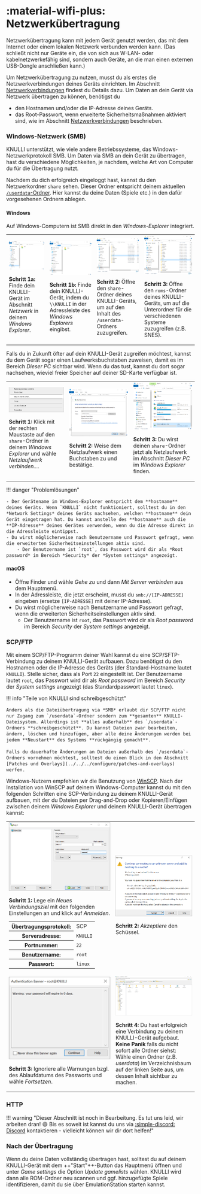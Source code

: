 # :material-wifi-plus: Netzwerkübertragung

Netzwerkübertragung kann mit jedem Gerät genutzt werden, das mit dem Internet oder einem lokalen Netzwerk verbunden werden kann. (Das schließt nicht nur Geräte ein, die von sich aus W-LAN- oder kabelnetzwerkefähig sind, sondern auch Geräte, an die man einen externen USB-Dongle anschließen kann.)

Um Netzwerkübertragung zu nutzen, musst du als erstes die Netzwerkverbindungen deines Geräts einrichten. Im Abschnitt [Netzwerkverbindungen](../../../configure/networking) findest du Details dazu. Um Daten an dein Gerät via Netzwerk übertragen zu können, benötigst du

* den Hostnamen und/oder die IP-Adresse deines Geräts.
* das Root-Passwort, wenn erweiterte Sicherheitsmaßnahmen aktiviert sind, wie im Abschnitt [Netzwerkverbindungen](../../../configure/networking) beschrieben.

### Windows-Netzwerk (SMB)

KNULLI unterstützt, wie viele andere Betriebssysteme, das Windows-Netzwerkprotokoll SMB. Um Daten via SMB an dein Gerät zu übertragen, hast du verschiedene Möglichkeiten, je nachdem, welche Art von Computer du für die Übertragung nutzt.

Nachdem du dich erfolgreich eingeloggt hast, kannst du den Netzwerkordner `share` sehen. Dieser Ordner entspricht deinem aktuellen [`/userdata`-Ordner](../game-storage). Hier kannst du deine Daten (Spiele etc.) in den dafür vorgesehenen Ordnern ablegen.

#### Windows

Auf Windows-Computern ist SMB direkt in den *Windows-Explorer* integriert.

<table>
	<tr>
		<td>
			<img src="/_inc/images/play/add-games/001a-smb-find-in-network-section.png">
			<p><strong>Schritt 1a: </strong>Finde dein KNULLI-Gerät im Abschnitt <em>Netzwerk</em> in deinem <em>Windows Explorer</em>.</p>
		</td>
		<td>
			<img src="/_inc/images/play/add-games/001b-smb-find-by-hostname.png">
	    	<p><strong>Schritt 1b: </strong>Finde dein KNULLI-Gerät, indem du <code>\\KNULLI</code> in der Adressleiste des <em>Windows Explorers</em> eingibst.</p>
		</td>
		<td>
			<img src="/_inc/images/play/add-games/002-smb-open-share-folder.png">
			<p><strong>Schritt 2: </strong>Öffne den <code>share</code>-Ordner deines KNULLI-Geräts, um auf den Inhalt des <code>/userdata</code>-Ordners zuzugreifen.</p>
		</td>
		<td>
			<img src="/_inc/images/play/add-games/003-smb-find-system-in-roms-folder.png">
			<p><strong>Schritt 3: </strong>Öffne den <code>roms</code>-Ordner deines KNULLI-Geräts, um auf die Unterordner für die verschiedenen Systeme zuzugreifen (z.B. SNES).</p>
		</td>
	</tr>
</table>

Falls du in Zukunft öfter auf dein KNULLI-Gerät zugreifen möchtest, kannst du dem Gerät sogar einen Laufwerksbuchstaben zuweisen, damit es im Bereich *Dieser PC* sichtbar wird. Wenn du das tust, kannst du dort sogar nachsehen, wieviel freier Speicher auf deiner SD-Karte verfügbar ist.

<table>
	<tr>
		<td>
			<img src="/_inc/images/play/add-games/004-smb-map-network-drive.png">
			<p><strong>Schritt 1: </strong>Klick mit der rechten Maustaste auf den <code>share</code>-Ordner in deinem <em>Windows Explorer</em> und wähle <em>Netzlaufwerk verbinden...</em>.</p>
		</td>
		<td>
			<img src="/_inc/images/play/add-games/005-smb-map-network-drive.png">
	    	<p><strong>Schritt 2: </strong>Weise dem Netzlaufwerk einen Buchstaben zu und bestätige.</p>
		</td>
		<td>
			<img src="/_inc/images/play/add-games/006-smb-map-network-drive.png">
			<p><strong>Schritt 3: </strong>Du wirst deinen <code>share</code>-Ordner jetzt als Netzlaufwerk im Abschnitt <em>Dieser PC</em> im <em>Windows Explorer</em> finden.</p>
		</td>
	</tr>
</table>


!!! danger "Problemlösungen"

    - Der Gerätename im Windows-Explorer entspricht dem **hostname** deines Geräts. Wenn `KNULLI` nicht funktioniert, solltest du in den *Network Settings* deines Geräts nachsehen, welchen **hostname** dein Gerät eingetragen hat. Du kannst anstelle des **hostname** auch die **IP-Adresse** deines Gerätes verwenden, wenn du die Adresse direkt in die Adressleiste eintippst.
    - Du wirst möglicherweise nach Benutzername und Passwort gefragt, wenn die erweiterten Sicherheitseinstellungen aktiv sind.
        - Der Benutzername ist `root`, das Passwort wird dir als *Root password* im Bereich *Security* der *System settings* angezeigt.

#### macOS

- Öffne Finder und wähle *Gehe zu* und dann *Mit Server verbinden* aus dem Hauptmenü.
- In der Adressleiste, die jetzt erscheint, musst du `smb://[IP-ADRESSE]` eingeben (ersetze `[IP-ADRESSE]` mit deiner IP-Adresse).
- Du wirst möglicherweise nach Benutzername und Passwort gefragt, wenn die erweiterten Sicherheitseinstellungen aktiv sind.
    - Der Benutzername ist `root`, das Passwort wird dir als *Root password* im Bereich *Security* der *System settings* angezeigt.

### SCP/FTP

Mit einem SCP/FTP-Programm deiner Wahl kannst du eine SCP/SFTP-Verbindung zu deinem KNULLI-Gerät aufbauen. Dazu benötigst du den Hostnamen oder die IP-Adresse des Geräts (der Standard-Hostname lautet `KNULLI`). Stelle sicher, dass als Port `22` eingestellt ist. Der Benutzername lautet `root`, das Passwort wird dir als *Root password* im Bereich *Security* der *System settings* angezeigt (das Standardpasswort lautet `linux`).

!!! info "Teile von KNULLI sind schreibgeschützt"

    Anders als die Dateiübertragung via *SMB* erlaubt dir SCP/FTP nicht nur Zugang zum `/userdata`-Ordner sondern zum **gesamten** KNULLI-Dateisystem. Allerdings ist **alles außerhalb** des `/userdata`-Ordners **schreibgeschützt**. Du kannst Dateien zwar bearbeiten, ändern, löschen und hinzufügen, aber alle deine Änderungen werden bei jedem **Neustart** des Systems **rückgängig gemacht**.
    
    Falls du dauerhafte Änderungen an Dateien außerhalb des `/userdata`-Ordners vornehmen möchtest, solltest du einen Blick in den Abschnitt [Patches und Overlays](../../../configure/patches-and-overlays) werfen.

Windows-Nutzern empfehlen wir die Benutzung von [WinSCP](https://winscp.net). Nach der Installation von WinSCP auf deinem Windows-Computer kannst du mit den folgenden Schritten eine SCP-Verbindung zu deinem KNULLI-Gerät aufbauen, mit der du Dateien per Drag-and-Drop oder Kopieren/Einfügen zwischen deinem *Windows Explorer* und deinem KNULLI-Gerät übertragen kannst:

<table>
	<tr>
		<td>
			<img src="/_inc/images/play/add-games/add-games-scp-001.png">
			<p><strong>Schritt 1: </strong>Lege ein <em>Neues Verbindungsziel</em> mit den folgenden Einstellungen an und klick auf <em>Anmelden</em>.<p>
			<table>
				<tr>
					<th>Übertragungsprotokoll:</th>
					<td>SCP</td>
				</tr>
				<tr>
					<th>Serveradresse:</th>
					<td><code>KNULLI</code></td>
				</tr>
				<tr>
					<th>Portnummer:</th>
					<td><code>22</code></td>
				</tr>
				<tr>
					<th>Benutzername:</th>
					<td><code>root</code></td>
				</tr>
				<tr>
					<th>Passwort:</th>
					<td><code>linux</code></td>
				</tr>
			</table>
		</td>
		<td>
			<img src="/_inc/images/play/add-games/add-games-scp-002.png">
	    	<p><strong>Schritt 2: </strong><em>Akzeptiere</em> den Schüssel.</p>
		</td>
	</tr>
	<tr>
		<td>
			<img src="/_inc/images/play/add-games/add-games-scp-003.png">
			<p><strong>Schritt 3: </strong>Ignoriere alle Warnungen bzgl. des Ablaufdatums des Passworts und wähle <em>Fortsetzen</em>.</p>
		</td>
		<td>
			<img src="/_inc/images/play/add-games/add-games-scp-004.png">
			<p><strong>Schritt 4: </strong>Du hast erfolgreich eine Verbindung zu deinem KNULLI-Gerät aufgebaut. <strong>Keine Panik</strong> falls du nicht sofort alle Ordner siehst: Wähle einen Ordner (z.B. <em>userdata</em>) im Verzeichnisbaum auf der linken Seite aus, um dessen Inhalt sichtbar zu machen.</p>
		</td>
	</tr>
</table>



### HTTP

!!! warning "Dieser Abschnitt ist noch in Bearbeitung. Es tut uns leid, wir arbeiten dran! :smile: Bis es soweit ist kannst du uns via [:simple-discord: Discord](https://discord.gg/HXPS3DAeeB) kontaktieren - vielleicht können wir dir dort helfen!"

### Nach der Übertragung

Wenn du deine Daten vollständig übertragen hast, solltest du auf deinem KNULLI-Gerät mit dem  ++"Start"++-Button das Hauptmenü öffnen und unter *Game settings* die Option *Update gamelists* wählen. KNULLI wird dann alle ROM-Ordner neu scannen und ggf. hinzugefügte Spiele identifizieren, damit du sie über EmulationStation starten kannst.
